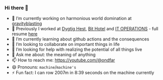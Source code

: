 ### Hi there 👋

- 🔭 I’m currently working on harmonious world domination at [gravityblasting](https://gravityblasting.com)
- 🐎 Previously I worked at [Dygtig Hest](https://dygtighest.dk), [Bit Hotel](https://bithotel.net) and [IT OPERATIONS](https://itoperations.dk) - full resume [here](https://github.com/Kristoffer/Kristoffer/blob/main/CV.md)
- 🌱 I’m currently learning about github actions and the consequences
- 👯 I’m looking to collaborate on important things in life
- 🤔 I’m looking for help with realizing the potential of all things live
- 💬 Ask me about: the meaning of anything
- 📫 How to reach me: https://youtube.com/@ondfar
- 😄 Pronouns: `machine`/`machine's`
- ⚡ Fun fact: I can row 2007m in 8:39 seconds on the machine currently 
